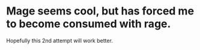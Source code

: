 # Mage seems cool, but has forced me to become consumed with rage.

Hopefully this 2nd attempt will work better.